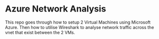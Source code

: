 # Azure Network Analysis

<p>This repo goes through how to setup 2 Virtual Machines using Microsoft Azure. Then how to utilise Wireshark to analyse network traffic across the vnet that exist between the 2 VMs. </p>
